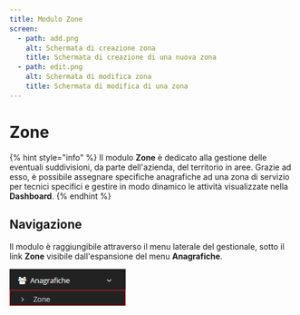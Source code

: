 ```yaml
---
title: Modulo Zone
screen:
  - path: add.png
    alt: Schermata di creazione zona
    title: Schermata di creazione di una nuova zona
  - path: edit.png
    alt: Schermata di modifica zona
    title: Schermata di modifica di una zona
---
```


# Zone

{% hint style="info" %}
Il modulo **Zone** è dedicato alla gestione delle eventuali suddivisioni, da parte dell'azienda, del territorio in aree. Grazie ad esso, è possibile assegnare specifiche anagrafiche ad una zona di servizio per tecnici specifici e gestire in modo dinamico le attività visualizzate nella **Dashboard**.
{% endhint %}

## Navigazione

Il modulo è raggiungibile attraverso il menu laterale del gestionale, sotto il link **Zone** visibile dall'espansione del menu **Anagrafiche**.

![](../../.gitbook/assets/navigazionezone%20%281%29%20%282%29%20%281%29.PNG)

